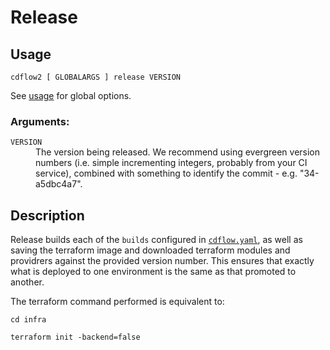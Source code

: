 # Release

## Usage

`cdflow2 [ GLOBALARGS ] release VERSION`

See [usage](./usage) for global options.

### Arguments:

<dl>
  <dt><code>VERSION</code></dt>
  <dd>The version being released. We recommend using evergreen version numbers (i.e. simple incrementing integers, probably from your CI service), combined with something to identify the commit - e.g. "34-a5dbc4a7".</dd>
</dl>

## Description

Release builds each of the `builds` configured in [`cdflow.yaml`](../cdflow-yaml-reference#builds-optional),
as well as saving the terraform image and downloaded terraform modules and providrers against the provided
version number. This ensures that exactly what is deployed to one environment is the same as that promoted
to another.

The terraform command performed is equivalent to:

```none
cd infra

terraform init -backend=false
```